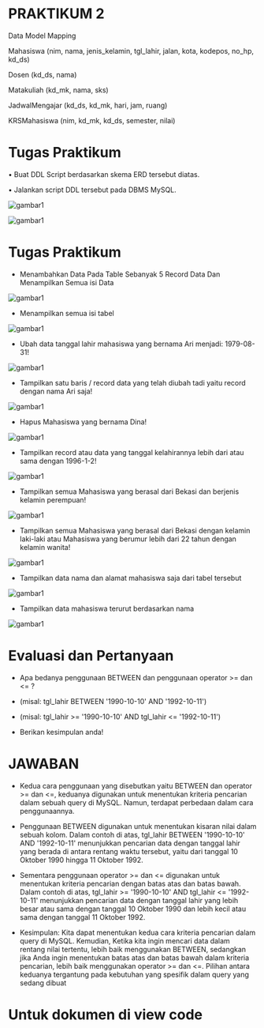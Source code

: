 # PRAKTIKUM 2

Data Model Mapping

Mahasiswa (nim, nama, jenis_kelamin, tgl_lahir, jalan, kota, kodepos, no_hp, kd_ds)

Dosen (kd_ds, nama)

Matakuliah (kd_mk, nama, sks)

JadwalMengajar (kd_ds, kd_mk, hari, jam, ruang)

KRSMahasiswa (nim, kd_mk, kd_ds, semester, nilai)

# Tugas Praktikum

• Buat DDL Script berdasarkan skema ERD tersebut diatas.

• Jalankan script DDL tersebut pada DBMS MySQL.


![gambar1](gambar/gambargg2.png)


![gambar1](gambar/gambargg.png)




# Tugas Praktikum

- Menambahkan Data Pada Table Sebanyak 5 Record Data Dan Menampilkan Semua isi Data

![gambar1](gambar/gg2.png)

- Menampilkan semua isi tabel

![gambar1](gambar/gg3.png)

- Ubah data tanggal lahir mahasiswa yang bernama Ari menjadi: 1979-08-31!

![gambar1](gambar/gg4.png)


- Tampilkan satu baris / record data yang telah diubah tadi yaitu record dengan nama Ari saja!

![gambar1](gambar/gg5.png)

- Hapus Mahasiswa yang bernama Dina!

![gambar1](gambar/gg6.png)

- Tampilkan record atau data yang tanggal kelahirannya lebih dari atau sama dengan 1996-1-2!

![gambar1](gambar/gg7.png)

- Tampilkan semua Mahasiswa yang berasal dari Bekasi dan berjenis kelamin perempuan!

![gambar1](gambar/gg8.png)

- Tampilkan semua Mahasiswa yang berasal dari Bekasi dengan kelamin laki-laki atau
Mahasiswa yang berumur lebih dari 22 tahun dengan kelamin wanita!

![gambar1](gambar/gg9.png)

- Tampilkan data nama dan alamat mahasiswa saja dari tabel tersebut

![gambar1](gambar/gg10.png)

- Tampilkan data mahasiswa terurut berdasarkan nama

![gambar1](gambar/gg11.png)


# Evaluasi dan Pertanyaan

-  Apa bedanya penggunaan BETWEEN dan penggunaan operator >= dan <= ?

-  (misal: tgl_lahir BETWEEN '1990-10-10' AND '1992-10-11')

- (misal: tgl_lahir >= '1990-10-10' AND tgl_lahir <= '1992-10-11')

- Berikan kesimpulan anda!

# JAWABAN

- Kedua cara penggunaan yang disebutkan yaitu BETWEEN dan operator >= dan <=, keduanya 
digunakan untuk menentukan kriteria pencarian dalam sebuah query di MySQL. Namun, 
terdapat perbedaan dalam cara penggunaannya.

- Penggunaan BETWEEN digunakan untuk menentukan kisaran nilai dalam sebuah kolom. 
Dalam contoh di atas, tgl_lahir BETWEEN '1990-10-10' AND '1992-10-11' menunjukkan 
pencarian data dengan tanggal lahir yang berada di antara rentang waktu tersebut, yaitu dari 
tanggal 10 Oktober 1990 hingga 11 Oktober 1992.

- Sementara penggunaan operator >= dan <= digunakan untuk menentukan kriteria pencarian 
dengan batas atas dan batas bawah. Dalam contoh di atas, tgl_lahir >= '1990-10-10' AND 
tgl_lahir <= '1992-10-11' menunjukkan pencarian data dengan tanggal lahir yang lebih besar 
atau sama dengan tanggal 10 Oktober 1990 dan lebih kecil atau sama dengan tanggal 11 Oktober 
  1992.

- Kesimpulan: Kita dapat menentukan kedua cara kriteria pencarian dalam query di MySQL.
Kemudian, Ketika kita ingin mencari data dalam rentang nilai tertentu, lebih baik menggunakan
BETWEEN, sedangkan jika Anda ingin menentukan batas atas dan batas bawah dalam kriteria
pencarian, lebih baik menggunakan operator >= dan <=. Pilihan antara keduanya tergantung pada 
kebutuhan yang spesifik dalam query yang sedang dibuat

# Untuk dokumen di view code
